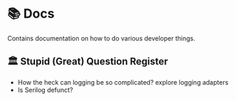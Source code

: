 # 📚 Docs
Contains documentation on how to do various developer things.

## 🏛️ Stupid (Great) Question Register
- How the heck can logging be so complicated? explore logging adapters
- Is Serilog defunct?
